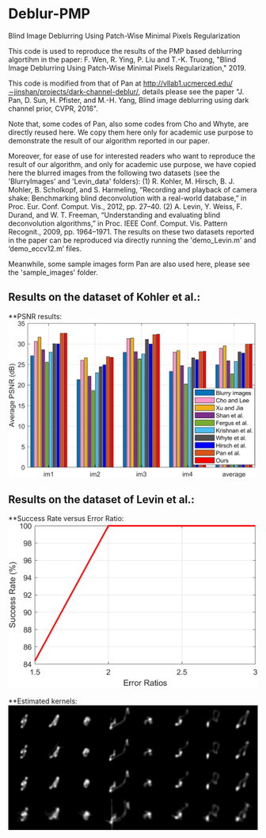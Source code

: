 # Deblur-PMP
Blind Image Deblurring Using Patch-Wise Minimal Pixels Regularization


This code is used to reproduce the results of the PMP based deblurring algortihm in the paper: 
F. Wen, R. Ying, P. Liu and T.-K. Truong, "Blind Image Deblurring Using Patch-Wise Minimal Pixels Regularization," 2019.

This code is modified from that of Pan at http://vllab1.ucmerced.edu/∼jinshan/projects/dark-channel-deblur/, 
details please see the paper "J. Pan, D. Sun, H. Pfister, and M.-H. Yang, Blind image deblurring using dark channel prior, CVPR, 2016". 

Note that, some codes of Pan, also some codes from Cho and Whyte, are directly reused here. We copy them here only for academic use purpose to demonstrate the result of our algorithm reported in our paper.

Moreover, for ease of use for interested readers who want to reproduce the result of our algorithm,
and only for academic use purpose,
we have copied here the blurred images from the following two datasets (see the 'BlurryImages' and 'Levin_data' folders):
(1) R. Kohler, M. Hirsch, B. J. Mohler, B. Scholkopf, and S. Harmeling, “Recording and playback of camera shake: Benchmarking blind deconvolution with a real-world database,” in Proc. Eur. Conf. Comput. Vis., 2012, pp. 27–40.
(2) A. Levin, Y. Weiss, F. Durand, and W. T. Freeman, “Understanding and evaluating blind deconvolution algorithms,” in Proc. IEEE Conf. Comput. Vis. Pattern Recognit., 2009, pp. 1964–1971.
The results on these two datasets reported in the paper can be reproduced via directly running the 'demo_Levin.m' and ‘demo_eccv12.m’ files.


Meanwhile, some sample images form Pan are also used here, please see the 'sample_images' folder.

## Results on the dataset of Kohler et al.:
**PSNR results:
<img src="https://github.com/FWen/deblur-pmp/blob/master/results_eccv12/PSNR.png" width="500" />

## Results on the dataset of Levin et al.:
**Success Rate versus Error Ratio:
![Image text](https://github.com/FWen/deblur-pmp/blob/master/results_Levin/Success%20Rate.png)


**Estimated kernels:
![Image text](https://github.com/FWen/deblur-pmp/blob/master/results_Levin/Kernels.png)
